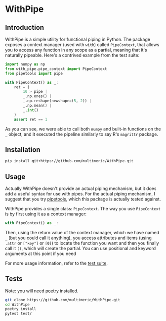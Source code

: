 # WithPipe
## Introduction

WithPipe is a simple utility for functional piping in Python.
The package exposes a context manager (used with `with`) called `PipeContext`, that allows you to access any function in any scope as a partial, meaning that it's naturally pipeable.
Here's a contrived example from the test suite:

```python
import numpy as np
from with_pipe.pipe_context import PipeContext
from pipetools import pipe

with PipeContext() as _:
    ret = (
        10 > pipe |
        _.np.ones() |
        _.np.reshape(newshape=(5, 2)) |
        _.np.mean() |
        _.int()
    )
    assert ret == 1
```

As you can see, we were able to call both `numpy` and built-in functions on the `_` object, and it executed the pipeline similarly to say R's `magrittr` package.

## Installation
```bash
pip install git+https://github.com/multimeric/WithPipe.git
```

## Usage
Actually WithPipe doesn't provide an actual piping mechanism, but it does add a useful syntax for use with pipes.
For the actual piping mechanism, I suggest that you try [pipetools](https://0101.github.io/pipetools/doc/index.html), which this package is actually tested against.

WithPipe provides a single class: `PipeContext`.
The way you use `PipeContext` is by first using it as a context manager:
```python
with PipeContext() as _:
```

Then, using the return value of the context manager, which we have named `_` (but you could call it anything), you access attributes and items (using `.attr` or `["key"]` or `[0]`) to locate the function you want and then you finally call it `()`, which will create the partial.
You can use positional and keyword arguments at this point if you need

For more usage information, refer to the [test suite](https://github.com/multimeric/WithPipe/tree/master/test).

## Tests

Note: you will need [poetry](https://python-poetry.org/docs/pyproject/) installed.

```bash
git clone https://github.com/multimeric/WithPipe.git
cd WithPipe
poetry install
pytest test/
```